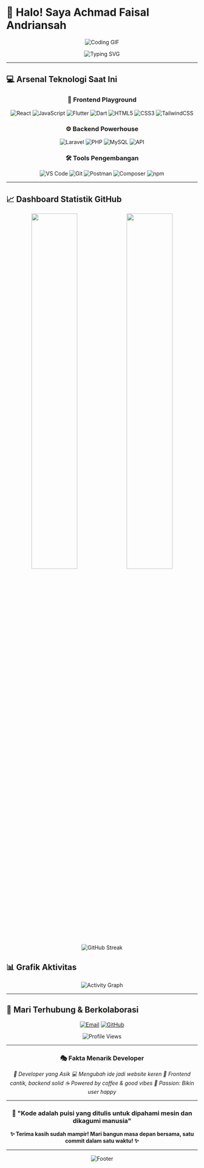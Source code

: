 # 🚀 Halo! Saya **Achmad Faisal Andriansah**

<div align="center">
  
  ![Coding GIF](https://media.giphy.com/media/qgQUggAC3Pfv687qPC/giphy.gif)
  
 ![Typing SVG](https://readme-typing-svg.herokuapp.com?font=JetBrains+Mono&size=35&duration=2000&pause=800&color=00D9FF&center=true&vCenter=true&width=800&lines=Frontend+Developer;Membangun+Pengalaman+Digital;Selalu+Belajar%2C+Selalu+Berkembang;Kode+%2B+Kopi+%3D+Keajaiban+%E2%9C%A8)
  
  
</div>

---

## 💻 **Arsenal Teknologi Saat Ini**

<div align="center">

### 🎨 **Frontend Playground**
![React](https://img.shields.io/badge/React-61DAFB?style=for-the-badge&logo=react&logoColor=black)
![JavaScript](https://img.shields.io/badge/JavaScript-F7DF1E?style=for-the-badge&logo=javascript&logoColor=black)
![Flutter](https://img.shields.io/badge/Flutter-02569B?style=for-the-badge&logo=flutter&logoColor=white)
![Dart](https://img.shields.io/badge/Dart-0175C2?style=for-the-badge&logo=dart&logoColor=white)
![HTML5](https://img.shields.io/badge/HTML5-E34F26?style=for-the-badge&logo=html5&logoColor=white)
![CSS3](https://img.shields.io/badge/CSS3-1572B6?style=for-the-badge&logo=css3&logoColor=white)
![TailwindCSS](https://img.shields.io/badge/Tailwind_CSS-38B2AC?style=for-the-badge&logo=tailwind-css&logoColor=white)

### ⚙️ **Backend Powerhouse**
![Laravel](https://img.shields.io/badge/Laravel-FF2D20?style=for-the-badge&logo=laravel&logoColor=white)
![PHP](https://img.shields.io/badge/PHP-777BB4?style=for-the-badge&logo=php&logoColor=white)
![MySQL](https://img.shields.io/badge/MySQL-4479A1?style=for-the-badge&logo=mysql&logoColor=white)
![API](https://img.shields.io/badge/REST_API-FF6B35?style=for-the-badge&logo=api&logoColor=white)

### 🛠️ **Tools Pengembangan**
![VS Code](https://img.shields.io/badge/VS_Code-007ACC?style=for-the-badge&logo=visual-studio-code&logoColor=white)
![Git](https://img.shields.io/badge/Git-F05032?style=for-the-badge&logo=git&logoColor=white)
![Postman](https://img.shields.io/badge/Postman-FF6C37?style=for-the-badge&logo=postman&logoColor=white)
![Composer](https://img.shields.io/badge/Composer-885630?style=for-the-badge&logo=composer&logoColor=white)
![npm](https://img.shields.io/badge/npm-CB3837?style=for-the-badge&logo=npm&logoColor=white)

</div>

---

## 📈 **Dashboard Statistik GitHub**

<div align="center">
  
  <img width="49%" src="https://github-readme-stats.vercel.app/api?username=faisalandriansah&show_icons=true&theme=radical&hide_border=true&count_private=true"/>
  <img width="49%" src="https://github-readme-stats.vercel.app/api/top-langs/?username=faisalandriansah&layout=compact&theme=radical&hide_border=true"/>
  
</div>

<div align="center">
  
  ![GitHub Streak](https://streak-stats.demolab.com/?user=faisalandriansah&theme=radical&hide_border=true)
  
</div>

## 📊 **Grafik Aktivitas**

<div align="center">

![Activity Graph](https://github-readme-activity-graph.vercel.app/graph?username=faisalandriansah&theme=react-dark&hide_border=true&area=true)

</div>

---

## 🤝 **Mari Terhubung & Berkolaborasi**

<div align="center">

[![Email](https://img.shields.io/badge/📧_Email-D14836?style=for-the-badge&logo=gmail&logoColor=white)](mailto:andriansahachmad438@gmail.com)
[![GitHub](https://img.shields.io/badge/👨‍💻_GitHub-181717?style=for-the-badge&logo=github&logoColor=white)](https://github.com/faisalandriansah)

![Profile Views](https://komarev.com/ghpvc/?username=faisalandriansah&color=brightgreen&style=for-the-badge&label=PENGUNJUNG+PROFIL)

</div>

---

<div align="center">

### 🎭 **Fakta Menarik Developer**

*🚀 Developer yang Asik*
*💻 Mengubah ide jadi website keren*
*📱 Frontend cantik, backend solid*
*☕ Powered by coffee & good vibes*
*🎯 Passion: Bikin user happy*

---

### 💫 **"Kode adalah puisi yang ditulis untuk dipahami mesin dan dikagumi manusia"**

**✨ Terima kasih sudah mampir! Mari bangun masa depan bersama, satu commit dalam satu waktu! ✨**

</div>

---

<div align="center">
  
  ![Footer](https://capsule-render.vercel.app/api?type=waving&color=gradient&height=100&section=footer)
  
</div>
